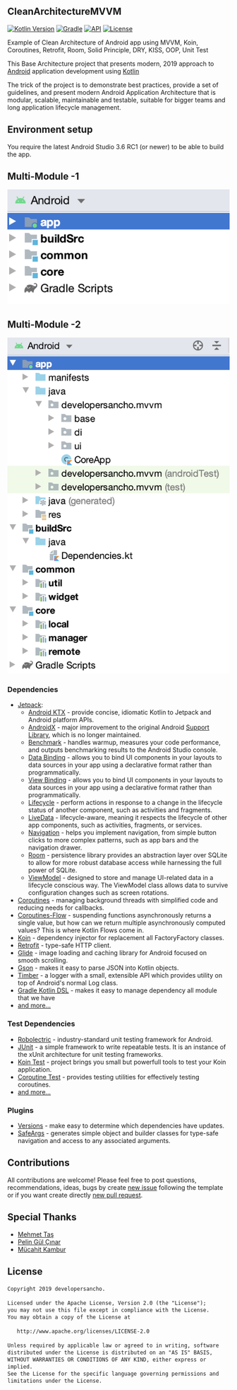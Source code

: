 ## CleanArchitectureMVVM
[![Kotlin Version](https://img.shields.io/badge/kotlin-1.3.61-blue.svg)](http://kotlinlang.org/)
[![Gradle](https://img.shields.io/badge/gradle-5.6.4-blue.svg)](https://lv.binarybabel.org/catalog/gradle/latest)
[![API](https://img.shields.io/badge/API-19%2B-blue.svg?style=flat)](https://android-arsenal.com/api?level=21)
[![License](https://img.shields.io/badge/License-Apache%202.0-lightgrey.svg)](http://www.apache.org/licenses/LICENSE-2.0)

Example of Clean Architecture of Android app using MVVM, Koin, Coroutines, Retrofit, Room, Solid Principle, DRY, KISS, OOP, Unit Test

This Base Architecture project that presents modern, 2019 approach to [Android](https://www.android.com/) application development 
using [Kotlin](https://kotlinlang.org/)

The trick of the project is to demonstrate best practices, provide a set of guidelines, and present modern Android Application Architecture 
that is modular, scalable, maintainable and testable, suitable for bigger teams and long application lifecycle management.

## Environment setup
You require the latest Android Studio 3.6 RC1 (or newer) to be able to build the app.

## Multi-Module -1
![Module Structure](screenshots/module-1.png "Multi-Module 1")

## Multi-Module -2
![Module Structure](screenshots/module-2.png "Multi-Module 2")

### Dependencies

-   [Jetpack](https://developer.android.com/jetpack):
    -   [Android KTX](https://developer.android.com/kotlin/ktx.html) - provide concise, idiomatic Kotlin to Jetpack and Android platform APIs.
    -   [AndroidX](https://developer.android.com/jetpack/androidx) - major improvement to the original Android [Support Library](https://developer.android.com/topic/libraries/support-library/index), which is no longer maintained.
    -   [Benchmark](https://developer.android.com/studio/profile/benchmark.html) - handles warmup, measures your code performance, and outputs benchmarking results to the Android Studio console.
    -   [Data Binding](https://developer.android.com/topic/libraries/data-binding/) - allows you to bind UI components in your layouts to data sources in your app using a declarative format rather than programmatically.
    -   [View Binding](https://developer.android.com/topic/libraries/view-binding/) - allows you to bind UI components in your layouts to data sources in your app using a declarative format rather than programmatically.
    -   [Lifecycle](https://developer.android.com/topic/libraries/architecture/lifecycle) - perform actions in response to a change in the lifecycle status of another component, such as activities and fragments.
    -   [LiveData](https://developer.android.com/topic/libraries/architecture/livedata) - lifecycle-aware, meaning it respects the lifecycle of other app components, such as activities, fragments, or services.
    -   [Navigation](https://developer.android.com/guide/navigation/) - helps you implement navigation, from simple button clicks to more complex patterns, such as app bars and the navigation drawer.
    -   [Room](https://developer.android.com/topic/libraries/architecture/room) - persistence library provides an abstraction layer over SQLite to allow for more robust database access while harnessing the full power of SQLite.
    -   [ViewModel](https://developer.android.com/topic/libraries/architecture/viewmodel) - designed to store and manage UI-related data in a lifecycle conscious way. The ViewModel class allows data to survive configuration changes such as screen rotations.
-   [Coroutines](https://kotlinlang.org/docs/reference/coroutines-overview.html) - managing background threads with simplified code and reducing needs for callbacks.
-   [Coroutines-Flow](https://kotlinlang.org/docs/reference/coroutines/flow.html) - suspending functions asynchronously returns a single value, but how can we return multiple asynchronously computed values? This is where Kotlin Flows come in.
-   [Koin](https://insert-koin.io/) - dependency injector for replacement all FactoryFactory classes.
-   [Retrofit](https://square.github.io/retrofit/) - type-safe HTTP client.
-   [Glide](https://github.com/bumptech/glide) -  image loading and caching library for Android focused on smooth scrolling.
-   [Gson](https://github.com/google/gson) - makes it easy to parse JSON into Kotlin objects.
-   [Timber](https://github.com/JakeWharton/timber) - a logger with a small, extensible API which provides utility on top of Android's normal Log class.
-   [Gradle Kotlin DSL](https://github.com/gradle/kotlin-dsl-samples) - makes it easy to manage dependency all module that we have
-   [and more...](https://github.com/developersancho/CleanArchitectureMVVM/blob/development/buildSrc/src/main/java/Dependencies.kt)

### Test Dependencies

-   [Robolectric](https://github.com/robolectric/robolectric) - industry-standard unit testing framework for Android.
-   [JUnit](https://github.com/junit-team/junit4) - a simple framework to write repeatable tests. It is an instance of the xUnit architecture for unit testing frameworks.
-   [Koin Test](https://start.insert-koin.io/#/getting-started/testing) - project brings you small but powerfull tools to test your Koin application.
-   [Coroutine Test](https://github.com/Kotlin/kotlinx.coroutines/tree/master/kotlinx-coroutines-test) - provides testing utilities for effectively testing coroutines.
-   [and more...](https://github.com/developersancho/CleanArchitectureMVVM/blob/development/buildSrc/src/main/java/Dependencies.kt)

### Plugins
-   [Versions](https://github.com/ben-manes/gradle-versions-plugin) - make easy to determine which dependencies have updates.
-   [SafeArgs](https://developer.android.com/guide/navigation/navigation-pass-data#Safe-args) - generates simple object and builder classes for type-safe navigation and access to any associated arguments.

## Contributions

All contributions are welcome!
Please feel free to post questions, recommendations, ideas, bugs by create [new issue](https://github.com/developersancho/CleanArchitectureMVVM/issues/new) following the template or if you want create directly [new pull request](https://github.com/developersancho/CleanArchitectureMVVM/compare).

## Special Thanks
-   [Mehmet Taş](https://github.com/mehmettas)
-   [Pelin Gül Çınar](https://github.com/pelingcinar)
-   [Mücahit Kambur](https://github.com/mucahitkambur)

## License
    Copyright 2019 developersancho.
    
    Licensed under the Apache License, Version 2.0 (the "License");
    you may not use this file except in compliance with the License.
    You may obtain a copy of the License at

       http://www.apache.org/licenses/LICENSE-2.0

    Unless required by applicable law or agreed to in writing, software
    distributed under the License is distributed on an "AS IS" BASIS,
    WITHOUT WARRANTIES OR CONDITIONS OF ANY KIND, either express or implied.
    See the License for the specific language governing permissions and
    limitations under the License.